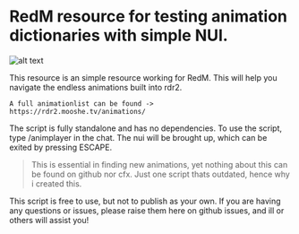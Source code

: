 
# RedM resource for testing animation dictionaries with simple NUI.

![alt text](https://cdn.discordapp.com/attachments/919337262829936691/1067199994962137260/image.png)

This resource is an simple resource working for RedM. 
This will help you navigate the endless animations built into rdr2. 
```
A full animationlist can be found -> https://rdr2.mooshe.tv/animations/ 
```
The script is fully standalone and has no dependencies.
To use the script, type /animplayer in the chat. The nui will be brought up, which can be exited by pressing ESCAPE.

> This is essential in finding new animations, yet nothing about this can be found on github nor cfx. Just one script thats outdated, hence why i created this.


This script is free to use, but not to publish as your own.
If you are having any questions or issues, please raise them here on github issues, and ill or others will assist you!
